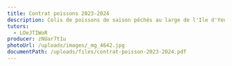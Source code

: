 ```yaml
---
title: Contrat poissons 2023-2024
description: Colis de poissons de saison pêchés au large de l'Ile d'Yeu
tutors:
  - LOeJTIWoR
producer: zNUar7t1u
photoUrl: /uploads/images/_mg_4642.jpg
documentPath: /uploads/files/contrat-poisson-2023-2024.pdf
---
```

